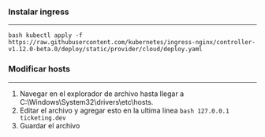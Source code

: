 ### Instalar ingress 
---
```bash kubectl apply -f https://raw.githubusercontent.com/kubernetes/ingress-nginx/controller-v1.12.0-beta.0/deploy/static/provider/cloud/deploy.yaml```

### Modificar hosts 
---
1. Navegar en el explorador de archivo hasta llegar a C:\Windows\System32\drivers\etc\hosts.
2. Editar el archivo y agregar esto en la ultima linea 
```bash 127.0.0.1 ticketing.dev```
3. Guardar el archivo
